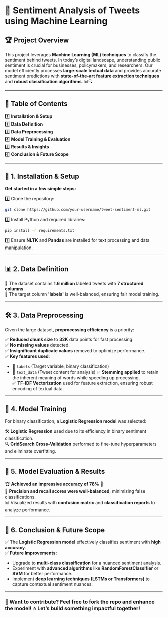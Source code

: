 # 📢 Sentiment Analysis of Tweets using Machine Learning

## 🏆 Project Overview
This project leverages **Machine Learning (ML) techniques** to classify the sentiment behind tweets. In today’s digital landscape, understanding public sentiment is crucial for businesses, policymakers, and researchers. Our model efficiently processes **large-scale textual data** and provides accurate sentiment predictions with **state-of-the-art feature extraction techniques** and **robust classification algorithms**. 📊🔍

---
## 📜 Table of Contents
1️⃣ **Installation & Setup**  
2️⃣ **Data Definition**  
3️⃣ **Data Preprocessing**  
4️⃣ **Model Training & Evaluation**  
5️⃣ **Results & Insights**  
6️⃣ **Conclusion & Future Scope**  

---
## 🚀 1. Installation & Setup
**Get started in a few simple steps:**

1️⃣ Clone the repository:
   ```bash
   git clone https://github.com/your-username/tweet-sentiment-ml.git
   ```
2️⃣ Install Python and required libraries:
   ```bash
   pip install -r requirements.txt
   ```
3️⃣ Ensure **NLTK** and **Pandas** are installed for text processing and data manipulation.

---
## 📊 2. Data Definition
🔹 The dataset contains **1.6 million** labeled tweets with **7 structured columns**.  
🔹 The target column **'labels'** is well-balanced, ensuring fair model training.  

---
## 🛠️ 3. Data Preprocessing
Given the large dataset, **preprocessing efficiency** is a priority:

✅ **Reduced chunk size** to **32K** data points for fast processing.  
✅ **No missing values** detected.  
✅ **Insignificant duplicate values** removed to optimize performance.  
✅ **Key features used**:
   - 📌 `labels` (Target variable, binary classification)
   - 📌 `text_data` (Tweet content for analysis)
✅ **Stemming applied** to retain the inherent meaning of words while speeding up processing.  
✅ **TF-IDF Vectorization** used for feature extraction, ensuring robust encoding of textual data.  

---
## 🤖 4. Model Training
For binary classification, a **Logistic Regression model** was selected:

🛠 **Logistic Regression** used due to its efficiency in binary sentiment classification.  
🔍 **GridSearch Cross-Validation** performed to fine-tune hyperparameters and eliminate overfitting.  

---
## 🎯 5. Model Evaluation & Results
🏆 **Achieved an impressive accuracy of 78%** 🎯  
📌 **Precision and recall scores were well-balanced**, minimizing false classifications.  
📊 Visualized results with **confusion matrix** and **classification reports** to analyze performance.  

---
## 🔮 6. Conclusion & Future Scope
✅ The **Logistic Regression model** effectively classifies sentiment with **high accuracy**.  
✅ **Future Improvements:**
   - Upgrade to **multi-class classification** for a nuanced sentiment analysis.
   - Experiment with **advanced algorithms** like **RandomForestClassifier** or **SVM** for better performance.  
   - Implement **deep learning techniques (LSTMs or Transformers)** to capture contextual sentiment nuances.  

---
### 🚀 Want to contribute? Feel free to fork the repo and enhance the model! ⭐ Let’s build something impactful together!

